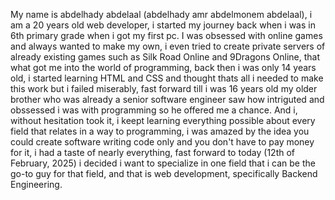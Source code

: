 My name is abdelhady abdelaal (abdelhady amr abdelmonem abdelaal), i am a 20 years old web developer, i started my journey back when i was in 6th primary grade when i got my first pc. I was obsessed with online games and always wanted to make my own, i even tried to create private servers of already existing games such as Silk Road Online and 9Dragons Online, that what got me into the world of programming, back then i was only 14 years old, i started learning HTML and CSS and thought thats all i needed to make this work but i failed miserably, fast forward till i was 16 years old my older brother who was already a senior software engineer saw how intriguted and obssessed i was with programming so he offered me a chance. And i, without hesitation took it, i keept learning everything possible about every field that relates in a way to programming, i was amazed by the idea you could create software writing code only and you don't have to pay money for it, i had a taste of nearly everything, fast forward to today (12th of February, 2025) i decided i want to specialize in one field that i can be the go-to guy for that field, and that is web development, specifically Backend Engineering.
